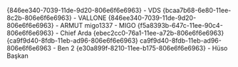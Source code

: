 {846ee340-7039-11de-9d20-806e6f6e6963} - VDS
{bcaa7b68-6e80-11ee-8c2b-806e6f6e6963} - VALLONE
{846ee340-7039-11de-9d20-806e6f6e6963} - ARMUT
migo1337 - MIGO
{f5a8393b-647c-11ee-90c4-806e6f6e6963} - Chief Arda
{ebec2cc0-76a1-11ee-a72b-806e6f6e6963}
{ca9f9d40-8fdb-11eb-ad96-806e6f6e6963} ca9f9d40-8fdb-11eb-ad96-806e6f6e6963 - Ben 2
{e30a899f-8210-11ee-b175-806e6f6e6963} - Hüso Başkan
